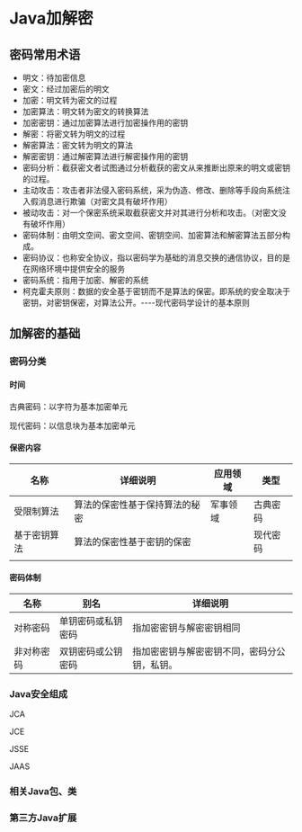 # Java加解密



## 密码常用术语

- 明文：待加密信息
- 密文：经过加密后的明文
- 加密：明文转为密文的过程
- 加密算法：明文转为密文的转换算法
- 加密密钥：通过加密算法进行加密操作用的密钥
- 解密：将密文转为明文的过程
- 解密算法：密文转为明文的算法
- 解密密钥：通过解密算法进行解密操作用的密钥
- 密码分析：截获密文者试图通过分析截获的密文从来推断出原来的明文或密钥的过程。
- 主动攻击：攻击者非法侵入密码系统，采为伪造、修改、删除等手段向系统注入假消息进行欺骗（对密文具有破坏作用）
- 被动攻击：对一个保密系统采取截获密文并对其进行分析和攻击。（对密文没有破坏作用）
- 密码体制：由明文空间、密文空间、密钥空间、加密算法和解密算法五部分构成。
- 密码协议：也称安全协议，指以密码学为基础的消息交换的通信协议，目的是在网络环境中提供安全的服务
- 密码系统：指用于加密、解密的系统
- 柯克霍夫原则：数据的安全基于密钥而不是算法的保密。即系统的安全取决于密钥，对密钥保密，对算法公开。----现代密码学设计的基本原则

## 加解密的基础

### 密码分类

#### 时间

古典密码：以字符为基本加密单元

现代密码：以信息块为基本加密单元

#### 保密内容

| 名称         | 详细说明                       | 应用领域 | 类型     |
| ------------ | ------------------------------ | -------- | -------- |
| 受限制算法   | 算法的保密性基于保持算法的秘密 | 军事领域 | 古典密码 |
| 基于密钥算法 | 算法的保密性基于密钥的保密     |          | 现代密码 |
|              |                                |          |          |

#### 密码体制

| 名称       | 别名               | 详细说明                                     |
| ---------- | ------------------ | -------------------------------------------- |
| 对称密码   | 单钥密码或私钥密码 | 指加密密钥与解密密钥相同                     |
| 非对称密码 | 双钥密码或公钥密码 | 指加密密钥与解密密钥不同，密码分公钥，私钥。 |



### Java安全组成

JCA

JCE

JSSE

JAAS



### 相关Java包、类

### 第三方Java扩展


